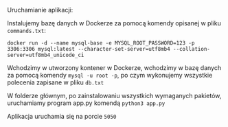 Uruchamianie aplikacji:  

Instalujemy bazę danych w Dockerze za pomocą komendy opisanej w pliku `commands.txt`:  

`docker run -d --name mysql-base -e MYSQL_ROOT_PASSWORD=123 -p 3306:3306 mysql:latest --character-set-server=utf8mb4 --collation-server=utf8mb4_unicode_ci`

Wchodzimy w utworzony kontener w Dockerze, wchodzimy w bazę danych za pomocą komendy `mysql -u root -p`, po czym wykonujemy wszystkie polecenia zapisane w pliku `db.txt`

W folderze głównym, po zainstalowaniu wszystkich wymaganych pakietów, uruchamiamy program app.py komendą `python3 app.py`

Aplikacja uruchamia się na porcie `5050`

